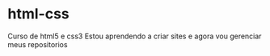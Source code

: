 # html-css
 Curso de html5  e css3
 Estou aprendendo a criar sites e agora vou gerenciar meus repositorios
 
